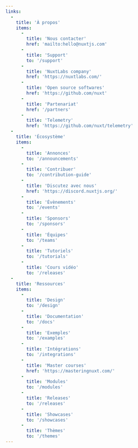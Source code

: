 ```yaml
---
links:
  -
    title: 'À propos'
    items:
      -
        title: 'Nous contacter'
        href: 'mailto:hello@nuxtjs.com'
      -
        title: 'Support'
        to: '/support'
      -
        title: 'NuxtLabs company'
        href: 'https://nuxtlabs.com/'
      -
        title: 'Open source softwares'
        href: 'https://github.com/nuxt'
      -
        title: 'Partenariat'
        href: '/partners'
      -
        title: 'Telemetry'
        href: 'https://github.com/nuxt/telemetry'
  -
    title: 'Écosystème'
    items:
      -
        title: 'Annonces'
        to: '/announcements'
      -
        title: 'Contribuer'
        to: '/contribution-guide'
      -
        title: 'Discutez avec nous'
        href: 'https://discord.nuxtjs.org/'
      -
        title: 'Évènements'
        to: '/events'
      -
        title: 'Sponsors'
        to: '/sponsors'
      -
        title: 'Équipes'
        to: '/teams'
      -
        title: 'Tutoriels'
        to: '/tutorials'
      -
        title: 'Cours vidéo'
        to: '/releases'
  -
    title: 'Ressources'
    items:
      -
        title: 'Design'
        to: '/design'
      -
        title: 'Documentation'
        to: '/docs'
      -
        title: 'Exemples'
        to: '/examples'
      -
        title: 'Intégrations'
        to: '/integrations'
      -
        title: 'Master courses'
        href: 'https://masteringnuxt.com/'
      -
        title: 'Modules'
        to: '/modules'
      -
        title: 'Releases'
        to: '/releases'
      -
        title: 'Showcases'
        to: '/showcases'
      -
        title: 'Thèmes'
        to: '/themes'
---
```

